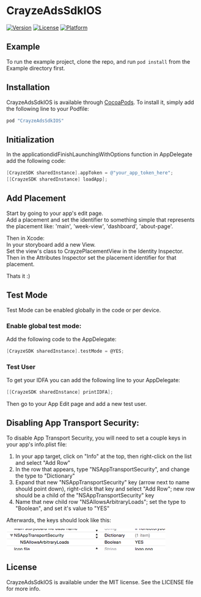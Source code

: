 # CrayzeAdsSdkIOS

[![Version](https://img.shields.io/cocoapods/v/CrayzeAdsSdkIOS.svg?style=flat)](http://cocoapods.org/pods/CrayzeAdsSdkIOS)
[![License](https://img.shields.io/cocoapods/l/CrayzeAdsSdkIOS.svg?style=flat)](http://cocoapods.org/pods/CrayzeAdsSdkIOS)
[![Platform](https://img.shields.io/cocoapods/p/CrayzeAdsSdkIOS.svg?style=flat)](http://cocoapods.org/pods/CrayzeAdsSdkIOS)

## Example

To run the example project, clone the repo, and run `pod install` from the Example directory first.


## Installation

CrayzeAdsSdkIOS is available through [CocoaPods](http://cocoapods.org). To install
it, simply add the following line to your Podfile:

```ruby
pod "CrayzeAdsSdkIOS"
```

## Initialization

In the applicationdidFinishLaunchingWithOptions function in AppDelegate add the following code:
```objective-c
[CrayzeSDK sharedInstance].appToken = @"your_app_token_here";
[[CrayzeSDK sharedInstance] loadApp];
```

## Add Placement
Start by going to your app's edit page.  
Add a placement and set the identifier to something simple that represents the placement like: 'main', 'week-view', 'dashboard', 'about-page'.  

Then in Xcode:  
In your storyboard add a new View.  
Set the view's class to CrayzePlacementView in the Identity Inspector.  
Then in the Attributes Inspector set the placement identifier for that placement.  

Thats it :)  


## Test Mode
Test Mode can be enabled globally in the code or per device.

### Enable global test mode:
Add the following code to the AppDelegate:
```objective-c
[CrayzeSDK sharedInstance].testMode = @YES;
```

### Test User
To get your IDFA you can add the following line to your AppDelegate:
```objective-c
[[CrayzeSDK sharedInstance] printIDFA];
```
Then go to your App Edit page and add a new test user.

## Disabling App Transport Security:

To disable App Transport Security, you will need to set a couple keys in your app's info.plist file:  

1. In your app target, click on "Info" at the top, then right-click on the list and select "Add Row"  
2. In the row that appears, type "NSAppTransportSecurity", and change the type to "Dictionary"  
3. Expand that new "NSAppTransportSecurity" key (arrow next to name should point down), right-click that key and select "Add Row"; new row should be a child of the "NSAppTransportSecurity" key  
4. Name that new child row "NSAllowsArbitraryLoads"; set the type to "Boolean", and set it's value to "YES"  

Afterwards, the keys should look like this:

![Image of Disabling App Transport Security](https://github.com/crayzeapp/CrayzeAdsSDKiOS/blob/master/transport.png)


## License

CrayzeAdsSdkIOS is available under the MIT license. See the LICENSE file for more info.
